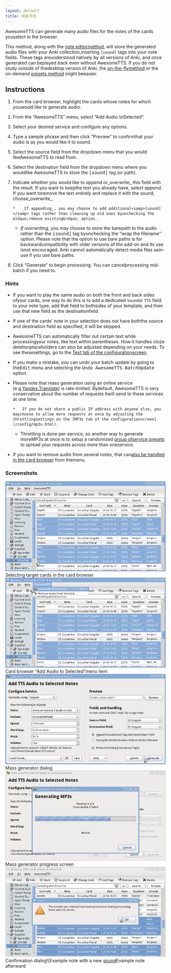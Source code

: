 ```yaml
---
layout: default
title: 浏览卡片
---
```

AwesomeTTS can generate many audio files for the notes of the cards youselect in the browser.

This method, along with the [note editormethod](editor.html), will store the generated audio files with your Anki collection,inserting `[sound]` tags into your note fields. These tags areunderstood natively by all versions of Anki, and once generated can beplayed back even without AwesomeTTS. If you do not study outside of thedesktop version of Anki, the [on-the-flymethod](on-the-fly.html) or the on-demand [presets method](presets.html) might beeasier.

## Instructions

1.  From the card browser, highlight the cards whose notes for which youwould like to generate audio.
2.  From the &ldquo;AwesomeTTS&rdquo; menu, select &ldquo;Add Audio toSelected&rdquo;.
3.  Select your desired service and configure any options.
4.  Type a sample phrase and then click &ldquo;Preview&rdquo; to confirmthat your audio is as you would like it to sound.
5.  Select the source field from the dropdown menu that you would likeAwesomeTTS to read from.
6.  Select the destination field from the dropdown menu where you wouldlike AwesomeTTS to store the <samp>[sound]</samp> tag (or path).
7.  Indicate whether you would like to _append_ or_overwrite_ this field with the result. If you want to keepthe text you already have, select _append_. If you want toremove the text entirely and replace it with the sound, choose_overwrite_.

        *   _If appending_, you may choose to add additional<samp>[sound]</samp> tags rather than cleaning up old ones byunchecking the &ldquo;remove existing&rdquo; option.
    *   _If overwriting_, you may choose to store the barepath to the audio rather than the <samp>[sound]</samp> tag byunchecking the &ldquo;wrap the filename&rdquo; option.
Please note that the option to use bare paths is for backwardcompatibility with older versions of the add-on and its use isnot encouraged. Anki cannot automatically detect media files asin-use if you use bare paths.
8.  Click &ldquo;Generate&rdquo; to begin processing. You can cancelprocessing mid-batch if you need to.

### Hints

*   If you want to play the same audio on both the front and back sides ofyour cards, one way to do this is to add a dedicated `Sound`or `TTS` field to your note type, add that field to bothsides of your template, and then use that new field as the destinationfield.
*   If one of the cards&rsquo; note in your selection does not have boththe source and destination field as specified, it will be skipped.
*   AwesomeTTS can automatically filter out certain text while processingyour notes, like text within parentheses. How it handles cloze deletionplaceholders can also be adjusted depending on your needs. To see thesesettings, go to the [Text tab of the configurationscreen](/config/text.html).
*   If you make a mistake, you can undo your batch update by going to the<kbd>Edit</kbd> menu and selecting the <kbd>Undo AwesomeTTS BatchUpdate</kbd> option.
*   Please note that mass generation using an online service (e.g.[Yandex.Translate](/services/yandex.html)) is rate-limited. Bydefault, AwesomeTTS is very conservative about the number of requests itwill send to these services at one time.

        *   If you do not share a public IP address with anyone else, you maychoose to allow more requests at once by adjusting the throttlingsettings on the [MP3s tab of the configurationscreen](/config/mp3s.html).
    *   Throttling is done per-service, so another way to generate moreMP3s at once is to setup a randomized [group ofservice presets](groups.html) to spread your requests across more than oneservice.
*   If you want to remove audio from several notes, that can[also be handled in the card browser](removing.html) from themenu.

### Screenshots
![User selects multiple cards from the card browser](/assets/images/usage.browser.selection.png)Selecting target cards in the card browser![Mouse hovers &ldquo;Add Audio to Selected&rdquo; option](/assets/images/usage.browser.action.png)Card browser &ldquo;Add Audio to Selected&rdquo;menu item![Mouse hovers &ldquo;Generate&rdquo; button](/assets/images/usage.browser.screen.png)Mass generator dialog![Dialog shown while MP3 generation is underway](/assets/images/usage.browser.progress.png)Mass generator progress screen![Confirmation dialog announcing successful processing](/assets/images/usage.browser.success.png)Confirmation dialog![Example note with a new [sound](/assets/images/usage.browser.yield.png)Example note afterward